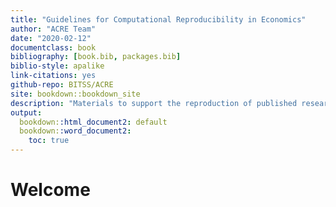 ```yaml
--- 
title: "Guidelines for Computational Reproducibility in Economics"
author: "ACRE Team"
date: "2020-02-12"
documentclass: book
bibliography: [book.bib, packages.bib]
biblio-style: apalike
link-citations: yes
github-repo: BITSS/ACRE
site: bookdown::bookdown_site
description: "Materials to support the reproduction of published research in economics."
output:
  bookdown::html_document2: default
  bookdown::word_document2:
    toc: true
---
```

 
 
# Welcome 
